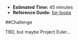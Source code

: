 * **Estimated Time:** 45 minutes
* **Reference Guide:** [for-loops](https://github.com/christensenacademy/christensen-academy/blob/master/modules/beginning-actionscript/reference.md#for-loops)

##Challenge

TBD, but maybe Project Euler...